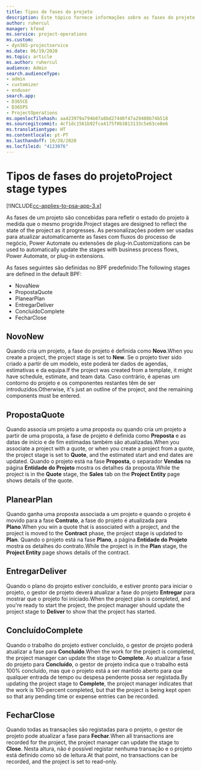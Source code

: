 ```yaml
---
title: Tipos de fases do projeto
description: Este tópico fornece informações sobre as fases do projeto.
author: ruhercul
manager: kfend
ms.service: project-operations
ms.custom:
- dyn365-projectservice
ms.date: 06/19/2020
ms.topic: article
ms.author: ruhercul
audience: Admin
search.audienceType:
- admin
- customizer
- enduser
search.app:
- D365CE
- D365PS
- ProjectOperations
ms.openlocfilehash: aa423979a794b07a8bd27440f47a29480b74b518
ms.sourcegitcommit: 4cf1dc1561b92fca4175f0b3813133c5e63ce8e6
ms.translationtype: HT
ms.contentlocale: pt-PT
ms.lasthandoff: 10/28/2020
ms.locfileid: "4123076"
---
```

# <a name="project-stage-types"></a><span data-ttu-id="d4c07-103">Tipos de fases do projeto</span><span class="sxs-lookup"><span data-stu-id="d4c07-103">Project stage types</span></span> 

[!INCLUDE[cc-applies-to-psa-app-3.x](../includes/cc-applies-to-psa-app-3x.md)]

<span data-ttu-id="d4c07-104">As fases de um projeto são concebidas para refletir o estado do projeto à medida que o mesmo progride.</span><span class="sxs-lookup"><span data-stu-id="d4c07-104">Project stages are designed to reflect the state of the project as it progresses.</span></span> <span data-ttu-id="d4c07-105">As personalizações podem ser usadas para atualizar automaticamente as fases com fluxos do processo de negócio, Power Automate ou extensões de plug-in.</span><span class="sxs-lookup"><span data-stu-id="d4c07-105">Customizations can be used to automatically update the stages with business process flows, Power Automate, or plug-in extensions.</span></span>

<span data-ttu-id="d4c07-106">As fases seguintes são definidas no BPF predefinido:</span><span class="sxs-lookup"><span data-stu-id="d4c07-106">The following stages are defined in the default BPF:</span></span>

- <span data-ttu-id="d4c07-107">Nova</span><span class="sxs-lookup"><span data-stu-id="d4c07-107">New</span></span>
- <span data-ttu-id="d4c07-108">Proposta</span><span class="sxs-lookup"><span data-stu-id="d4c07-108">Quote</span></span>
- <span data-ttu-id="d4c07-109">Planear</span><span class="sxs-lookup"><span data-stu-id="d4c07-109">Plan</span></span>
- <span data-ttu-id="d4c07-110">Entregar</span><span class="sxs-lookup"><span data-stu-id="d4c07-110">Deliver</span></span>
- <span data-ttu-id="d4c07-111">Concluído</span><span class="sxs-lookup"><span data-stu-id="d4c07-111">Complete</span></span>
- <span data-ttu-id="d4c07-112">Fechar</span><span class="sxs-lookup"><span data-stu-id="d4c07-112">Close</span></span> 

## <a name="new"></a><span data-ttu-id="d4c07-113">Novo</span><span class="sxs-lookup"><span data-stu-id="d4c07-113">New</span></span>

<span data-ttu-id="d4c07-114">Quando cria um projeto, a fase do projeto é definida como **Novo**.</span><span class="sxs-lookup"><span data-stu-id="d4c07-114">When you create a project, the project stage is set to **New**.</span></span> <span data-ttu-id="d4c07-115">Se o projeto tiver sido criado a partir de um modelo, este poderá ter dados de agendas, estimativas e da equipa.</span><span class="sxs-lookup"><span data-stu-id="d4c07-115">If the project was created from a template, it might have schedule, estimate, and team data.</span></span> <span data-ttu-id="d4c07-116">Caso contrário, é apenas um contorno do projeto e os componentes restantes têm de ser introduzidos.</span><span class="sxs-lookup"><span data-stu-id="d4c07-116">Otherwise, it's just an outline of the project, and the remaining components must be entered.</span></span>

## <a name="quote"></a><span data-ttu-id="d4c07-117">Proposta</span><span class="sxs-lookup"><span data-stu-id="d4c07-117">Quote</span></span>

<span data-ttu-id="d4c07-118">Quando associa um projeto a uma proposta ou quando cria um projeto a partir de uma proposta, a fase de projeto é definida como **Proposta** e as datas de início e de fim estimadas também são atualizadas.</span><span class="sxs-lookup"><span data-stu-id="d4c07-118">When you associate a project with a quote, or when you create a project from a quote, the project stage is set to **Quote**, and the estimated start and end dates are updated.</span></span> <span data-ttu-id="d4c07-119">Quando o projeto está na fase **Proposta**, o separador **Vendas** na página **Entidade do Projeto** mostra os detalhes da proposta.</span><span class="sxs-lookup"><span data-stu-id="d4c07-119">While the project is in the **Quote** stage, the **Sales** tab on the **Project Entity** page shows details of the quote.</span></span>

## <a name="plan"></a><span data-ttu-id="d4c07-120">Planear</span><span class="sxs-lookup"><span data-stu-id="d4c07-120">Plan</span></span>

<span data-ttu-id="d4c07-121">Quando ganha uma proposta associada a um projeto e quando o projeto é movido para a fase **Contrato**, a fase do projeto é atualizada para **Plano**.</span><span class="sxs-lookup"><span data-stu-id="d4c07-121">When you win a quote that is associated with a project, and the project is moved to the **Contract** phase, the project stage is updated to **Plan**.</span></span> <span data-ttu-id="d4c07-122">Quando o projeto está na fase **Plano**, a página **Entidade do Projeto** mostra os detalhes do contrato.</span><span class="sxs-lookup"><span data-stu-id="d4c07-122">While the project is in the **Plan** stage, the **Project Entity** page shows details of the contract.</span></span>

## <a name="deliver"></a><span data-ttu-id="d4c07-123">Entregar</span><span class="sxs-lookup"><span data-stu-id="d4c07-123">Deliver</span></span>

<span data-ttu-id="d4c07-124">Quando o plano do projeto estiver concluído, e estiver pronto para iniciar o projeto, o gestor de projeto deverá atualizar a fase do projeto **Entregar** para mostrar que o projeto foi iniciado.</span><span class="sxs-lookup"><span data-stu-id="d4c07-124">When the project plan is completed, and you're ready to start the project, the project manager should update the project stage to **Deliver** to show that the project has started.</span></span>

## <a name="complete"></a><span data-ttu-id="d4c07-125">Concluído</span><span class="sxs-lookup"><span data-stu-id="d4c07-125">Complete</span></span> 

<span data-ttu-id="d4c07-126">Quando o trabalho do projeto estiver concluído, o gestor de projeto poderá atualizar a fase para **Concluído**.</span><span class="sxs-lookup"><span data-stu-id="d4c07-126">When the work for the project is completed, the project manager can update the stage to **Complete**.</span></span> <span data-ttu-id="d4c07-127">Ao atualizar a fase do projeto para **Concluído**, o gestor de projeto indica que o trabalho está 100% concluído, mas que o projeto está a ser mantido aberto para que qualquer entrada de tempo ou despesa pendente possa ser registada.</span><span class="sxs-lookup"><span data-stu-id="d4c07-127">By updating the project stage to **Complete**, the project manager indicates that the work is 100-percent completed, but that the project is being kept open so that any pending time or expense entries can be recorded.</span></span>

## <a name="close"></a><span data-ttu-id="d4c07-128">Fechar</span><span class="sxs-lookup"><span data-stu-id="d4c07-128">Close</span></span>

<span data-ttu-id="d4c07-129">Quando todas as transações são registadas para o projeto, o gestor de projeto pode atualizar a fase para **Fechar**.</span><span class="sxs-lookup"><span data-stu-id="d4c07-129">When all transactions are recorded for the project, the project manager can update the stage to **Close**.</span></span> <span data-ttu-id="d4c07-130">Nesta altura, não é possível registar nenhuma transação e o projeto está definido como só de leitura.</span><span class="sxs-lookup"><span data-stu-id="d4c07-130">At that point, no transactions can be recorded, and the project is set to read-only.</span></span>
